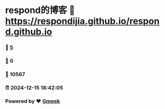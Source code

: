 # respond的博客 :link: https://respondijia.github.io/respond.github.io 
### :page_facing_up: [5](https://respondijia.github.io/respond.github.io/tag.html) 
### :speech_balloon: 0 
### :hibiscus: 10567 
### :alarm_clock: 2024-12-15 18:42:05 
### Powered by :heart: [Gmeek](https://github.com/Meekdai/Gmeek)
